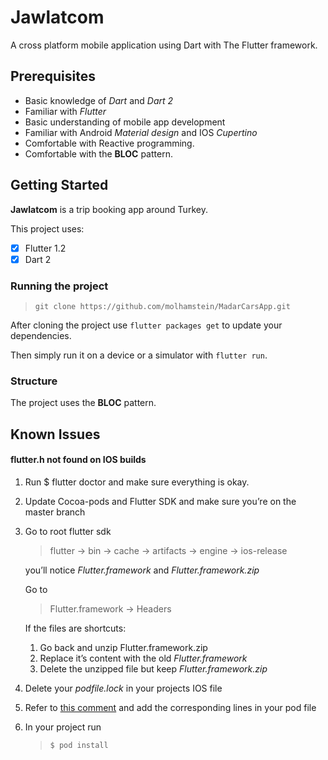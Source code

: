 # Jawlatcom

A cross platform mobile application using Dart with The Flutter framework.

## Prerequisites

* Basic knowledge of *Dart* and *Dart 2*
* Familiar with *Flutter*
* Basic understanding of mobile app development 
* Familiar with Android *Material design* and IOS *Cupertino*
* Comfortable with Reactive programming.
* Comfortable with the **BLOC** pattern.

## Getting Started

**Jawlatcom** is a trip booking app around Turkey.

This project uses:
- [x] Flutter 1.2
- [x] Dart 2

### Running the project

>`git clone https://github.com/molhamstein/MadarCarsApp.git`

After cloning the project use `flutter packages get`
to update your dependencies.

Then simply run it on a device or a simulator with `flutter run`.

### Structure

The project uses the **BLOC** pattern.


## Known Issues

#### flutter.h not found on IOS builds

1. Run $ flutter doctor and make sure everything is okay.
2. Update Cocoa-pods and Flutter SDK and make sure you’re on the master branch
3. Go to root flutter sdk
 
   > flutter -> bin -> cache -> artifacts -> engine -> ios-release 
	
    you’ll notice *Flutter.framework* and *Flutter.framework.zip*
    
	Go to 
	
	> Flutter.framework -> Headers
	
	
	If the files are shortcuts:
	1. Go back and unzip Flutter.framework.zip
	2. Replace it’s content with the old *Flutter.framework*
    3. Delete the unzipped file but keep *Flutter.framework.zip*
		
4. Delete your *podfile.lock* in your projects IOS file
5. Refer to [this comment](https://github.com/flutter/flutter/issues/16049#issuecomment-382629492) and add the corresponding lines in your pod file
6. In your project run 

    >`$ pod install`
